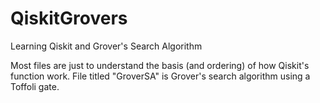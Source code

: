 # QiskitGrovers
Learning Qiskit and Grover's Search Algorithm

Most files are just to understand the basis (and ordering) of how Qiskit's function work. File titled "GroverSA" is Grover's search
algorithm using a Toffoli gate.
